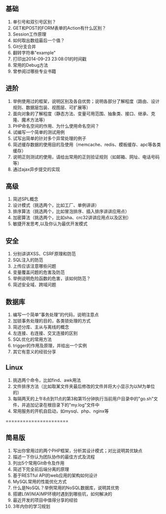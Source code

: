 ## 基础
1. 单引号和双引号区别？
2. GET和POST的FORM表单的Action有什么区别？ 
3. Session工作原理
4. 如何取出数组最后一个值？
5. Git分支合并
6. 翻转字符串"example"
7. 打印出2014-09-23 23:08:01的时间戳
8. 常用的Debug方法
9. 曾参阅过哪些专业书籍

## 进阶
1. 举例使用过的框架，说明区别及各自优势；说明各部分了解程度（路由、设计规则、数据层包装、视图层、可扩展等）
2. 面向对象的了解程度（静态方法、变量可用范围、抽象类、接口、继承、克隆、魔术方法等）
3. PHP命名空间的作用、为什么使用命名空间？
4. 试编写一个简单的测试用例
5. 试写出简单的针对多个异常处理的例子
6. 简述缓存数据的使用目的及使用（memcache、redis、模板缓存、apc等各类缓存）
7. 说明正则测试的使用，请给出常用的正则验证规则（如邮箱、网址、电话号码等）
8. 通过ajax异步提交的实现

## 高级
1. 简述SPL概念
2. 设计模式（挑选两个，比如工厂、单例讲讲）
3. 排序算法（挑选两个，比如冒泡排序、插入排序讲讲应用点）
4. 加密算法（挑选两个，比如sha、crc32讲讲应用点以及区别）
5. 敏捷开发思考,以及你认为最优开发模式

## 安全
1. 分别讲讲XSS、CSRF原理和防范
2. SQL注入的防范
3. 上传应该注意哪些问题
4. 变量覆盖问题的危害及防范
5. 举例说明危险函数的危害，该如何防范？
6. 简述安全域、跨域问题

## 数据库
1. 编写一个简单“事务处理”的代码，说明注意点
2. 加锁事务处理的目的，各类锁处理的方式
3. 简述分库、主从与离线的概念
4. 左连接、右连接、交叉连接的区别
5. SQL优化的常用方法
6. trigger的作用及原理，并给出一个实例
7. 其它有意义的经验分享

## Linux
1. 挑选两个命令，比如find、awk用法
2. 文件排序方法（比如取某文件夹最后修改的文件并将大小显示为以M为单位的）
3. 每隔两天的上午8点到11点的第3和第15分钟执行当前用户目录中的"go.sh"文件，并追加记录在根目录下的"my.log"文件中
4. 常用服务的开机自启动，如mysql、php、nginx等

======================

## 简易版
1. 写出你曾用过的两个PHP框架，分析其设计模式；对比说明其优缺点
2. 描述一下你认为团队协作的最佳方式及流程
3. 列出5个常用Git命令及作用
4. 简述下完全前后端分离的原理
5. 基于RESTful API的web应用的架构如何设计
6. MySQL常用的性能优化方式
7. 什么是NoSQL？举例常用的NoSQL数据库，说明其优势
8. 搭建L(W)N(A)MP环境时遇到到哪些坑，如何解决的
9. 最近开发的项目中值得分享的经验
10. 3年内你的学习规划
